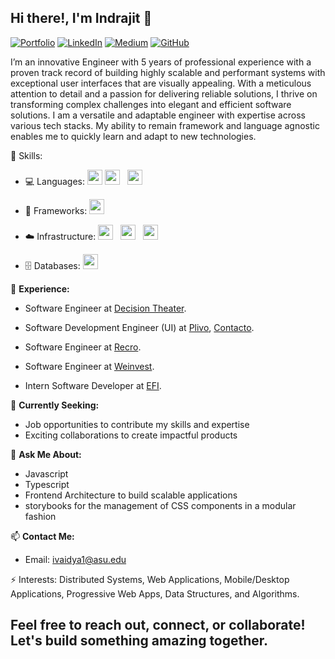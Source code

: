 ## Hi there!, I'm Indrajit 👋

[![Portfolio](https://img.shields.io/badge/Portfolio-Visit%20Website-lightgrey?style=for-the-badge)](https://indrajitv.link/)
[![LinkedIn](https://img.shields.io/badge/LinkedIn-Connect-blue?style=for-the-badge&logo=linkedin)](https://www.linkedin.com/in/indrajit-v-b37a36186/)
[![Medium](https://img.shields.io/badge/Medium-Profile-black?style=for-the-badge&logo=medium)](https://medium.com/@vindrajit1996)
[![GitHub](https://img.shields.io/badge/GitHub-Profile-black?style=for-the-badge&logo=github)](https://github.com/Indrajit1996/)

I’m an innovative Engineer with 5 years of professional experience with a proven track record of building highly scalable and performant systems with exceptional user interfaces that are visually appealing. With a meticulous attention to detail and a passion for delivering reliable solutions, I thrive on transforming complex challenges into elegant and efficient software solutions. I am a versatile and adaptable engineer with expertise across various tech stacks. My ability to remain framework and language agnostic enables me to quickly learn and adapt to new technologies.


🔧 Skills: 
- 💻 Languages:
  <img src="https://img.shields.io/badge/JS-%23F7DF1E.svg?style=for-the-badge&logo=javascript&logoColor=black" height="24"/>
  <img src="https://img.shields.io/badge/Python-%2314354C.svg?style=for-the-badge&logo=python&logoColor=white" height="24"/> &nbsp;
  <img src="https://img.shields.io/badge/Java-%23ED8B00.svg?style=for-the-badge&logo=java&logoColor=white" height="24"/> &nbsp;

- 🚀 Frameworks:
  <img src="https://img.shields.io/badge/React-%2361DAFB.svg?style=for-the-badge&logo=react&logoColor=black" height="24"/>

- ☁️ Infrastructure: 
  <img src="https://img.shields.io/badge/AWS-%23232F3E.svg?style=for-the-badge&logo=amazon-aws&logoColor=white" height="24"/> &nbsp;
  <img src="https://img.shields.io/badge/Terraform-%23623CE4.svg?style=for-the-badge&logo=terraform&logoColor=white" height="24"/> &nbsp;
  <img src="https://img.shields.io/badge/Docker-%232496ED.svg?style=for-the-badge&logo=docker&logoColor=white" height="24"/>

- 🗄️ Databases: 
  <img src="https://img.shields.io/badge/PostgreSQL-%23336791.svg?style=for-the-badge&logo=postgresql&logoColor=white" height="24"/> &nbsp;

💼 **Experience:**

- Software Engineer at [Decision Theater](https://dt.asu.edu/).

- Software Development Engineer (UI) at [Plivo](https://www.plivo.com/), [Contacto](https://www.contacto.com).

- Software Engineer at [Recro](https://recro.com/).

- Software Engineer at [Weinvest](https://www.weinvest.net/).
  
- Intern Software Developer at [EFI](https://www.efi.com/).

🔎 **Currently Seeking:**
- Job opportunities to contribute my skills and expertise
- Exciting collaborations to create impactful products


💬 **Ask Me About:**
- Javascript
- Typescript
- Frontend Architecture to build scalable applications
- storybooks for the management of CSS components in a modular fashion


📫 **Contact Me:**
- Email: [ivaidya1@asu.edu](mailto:ivaidya1@asu.edu)


⚡ Interests:
Distributed Systems, Web Applications, Mobile/Desktop Applications, Progressive Web Apps,  Data Structures, and Algorithms.

Feel free to reach out, connect, or collaborate! Let's build something amazing together.
--- 
